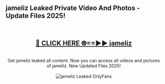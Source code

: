 <h2>jameliz Leaked Private Video And Photos - Update Files 2025!</h2>
<br>
<div align="center">
<h2><a href="https://top-ai-tools.click/QrbHav" rel="nofollow">🔴 CLICK HERE 🌐==►► jameliz</a></h2>
<br>
Get jameliz leaked all content. Now you can access all videos and pictures of jameliz. New Updated Files 2025!
<br>
<br>
<a href="https://top-ai-tools.click/QrbHav" rel="nofollow" data-target="animated-image.originalLink"><img src="https://i.ibb.co.com/WyWwxjT/player-gif2.gif" alt="jameliz Leaked  OnlyFans" style="max-width: 100%; display: inline-block;" data-target="animated-image.originalImage"></a>
</div>
<br>